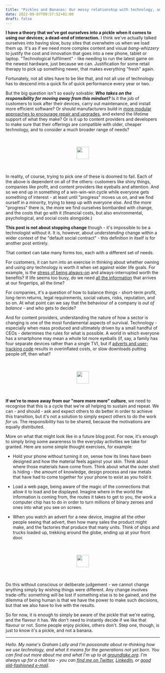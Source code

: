 ```yaml
---
title: "Pickles and Bananas: Our messy relationship with technology, and simple meditation to unlock change"
date: 2022-09-07T09:57:52+01:00
draft: false
---
```



**I have a theory that we've got ourselves into a pickle when it comes to using our devices; a dead-end of interaction.** I think we've actually talked ourselves into having slow, busy sites that overwhelm us when we load them up. It's as if we need more complex content and visual _bang-whizzery_ to justify the cost and innovation that goes into a new phone, tablet or laptop. "Technological fulfilment" - like needing to run the latest game on the newest hardware, just because we can. Justification for some retail therapy to pick up something newer, that makes everything "fresh" again.

Fortunately, not all sites have to be like that, and not all use of technology has to descend into a quick fix of quick performance every year or two. 

But the big question isn't so easily solvable: **_Who takes on the responsibility for moving away from this mindset?_** Is it the job of customers to look after their devices, carry out maintenance, and install more efficient software? Or should manufacturers build in [more modular approaches to encourage repair and upgrades](https://www.theregister.com/Tag/Right%20to%20Repair/), and extend the lifetime support of what they make? Or is it up to content providers and developers to make sure that their offerings are compatible with older, cheaper technology, and to consider a much broader range of needs?

<img src="https://groundlake.org/assets/interstitial.svg" width="40" height="40" style="display: block; margin: 3rem auto;" />

In reality, of course, trying to pick one of these is doomed to fail. Each of the above is dependent on all of the others: customers like shiny things, companies like profit, and content providers like eyeballs and attention. And so we end up in something of a win-win-win cycle while everyone gets something of interest - at least until "progress" moves us on, and we find ourself in a minority, trying to keep up with everyone else. And the more "progress" there is, the more we find ourselves bombarded with change, and the costs that go with it (financial costs, but also environmental, psychological, and social costs alongside.)

**This post is not about stopping change** though - it's impossible to be a technologist without it. It is, however, about _understanding_ change within a wider context of the "default social contract" - this definition in itself is for another post entirely.

That context can take many forms too, each with a different set of needs. 

For customers, it can turn into an exercise in thinking about whether owning and using _any_ technology is worth it when set against wider life goals. For example, is the [stress of being always-on](https://www.bbc.com/worklife/article/20200421-why-zoom-video-chats-are-so-exhausting) and always-interrupted worth the benefits? If life seems too busy, do we need [all the information](https://www.lifehack.org/922480/information-overload) that arrives at our fingertips, all the time?

For companies, it's a question of how to balance things - short-term profit, long-term returns, legal requirements, social values, risks, reputation, and so on. At what point can we say that the behaviour of a company is _out of balance_ - and who gets to decide?

And for content providers, understanding the nature of how a sector is changing is one of the most fundamental aspects of survival. Technology - especially when mass produced and ultimately driven by a small handful of CEOs - determines the rules for what is possible. A world in which everyone has a smartphone may mean a whole lot more eyeballs (if, say, a family has four separate devices rather than a single TV), but if [adverts and user-tracking code](https://marmelab.com/blog/2022/01/17/media-websites-carbon-emissions.html) results in overinflated costs, or slow downloads putting people off, then what?

<img src="https://groundlake.org/assets/interstitial.svg" width="40" height="40" style="display: block; margin: 3rem auto;" />

**If we're to move away from our "more more more" culture**, we need to recognise that this is a cycle that we're all helping to sustain and repeat. We can - and should - ask and expect others to do better in order to achieve this transition, but it's not a solution to simply expect others to do the work _for_ us. The responsibility has to be shared, because the motivations are equally distributed.

More on what that might look like in a future blog post. For now, it's enough to simply bring some awareness to the everyday activities we take for granted. Here are some simple thought exercises, for example:

* Hold your phone without turning it on, sense how its lines have been designed and how the material feels against your skin. Think about where those materials have come from. Think about what the outer shell is hiding - the amount of knowledge, design process and raw metals that have had to come together for your phone to exist as you hold it.

* Load a web page, being aware of the magic of the connections that allow it to load and be displayed. Imagine where in the world the information is coming from, the routes it takes to get to you, the work a computer chip has to do in order to turn millions of binary zeroes and ones into what you see on screen.

* When you watch an advert for a new device, imagine all the other people seeing that advert, then how many sales the product might make, and the factories that produce that many units. Think of ships and trucks loaded up, trekking around the globe, ending up at your front door.

<img src="https://groundlake.org/assets/interstitial.svg" width="40" height="40" style="display: block; margin: 3rem auto;" />

Do this without conscious or deliberate judgement - we cannot change anything simply by wishing things were different. Any change involves trade-offs: something will be lost if something else is to be gained, and the dilemma of being human is that we have the power to make such decisions, but that we also have to live with the results.

So for now, it is enough to simply be aware of the pickle that we're eating, and the flavour it has. We don't need to instantly decide if we like that flavour or not. Some people enjoy pickles, others don't. Step one, though, is just to know it's a pickle, and not a banana.


----

_Hello. My name's Graham Lally and I'm passionate about re-thinking how we use technology, and what it means for the generations not yet born. You can find out more about me and what I'm up to at [groundlake.org](https://groundlake.org/). I'm always up for a chat too - you can [find me on Twitter](https://twitter.com/6loss), [LinkedIn](https://www.linkedin.com/in/graham-lally-21385987?originalSubdomain=uk), or [good old-fashioned e-mail](mailto:graham@groundlake.org)._

